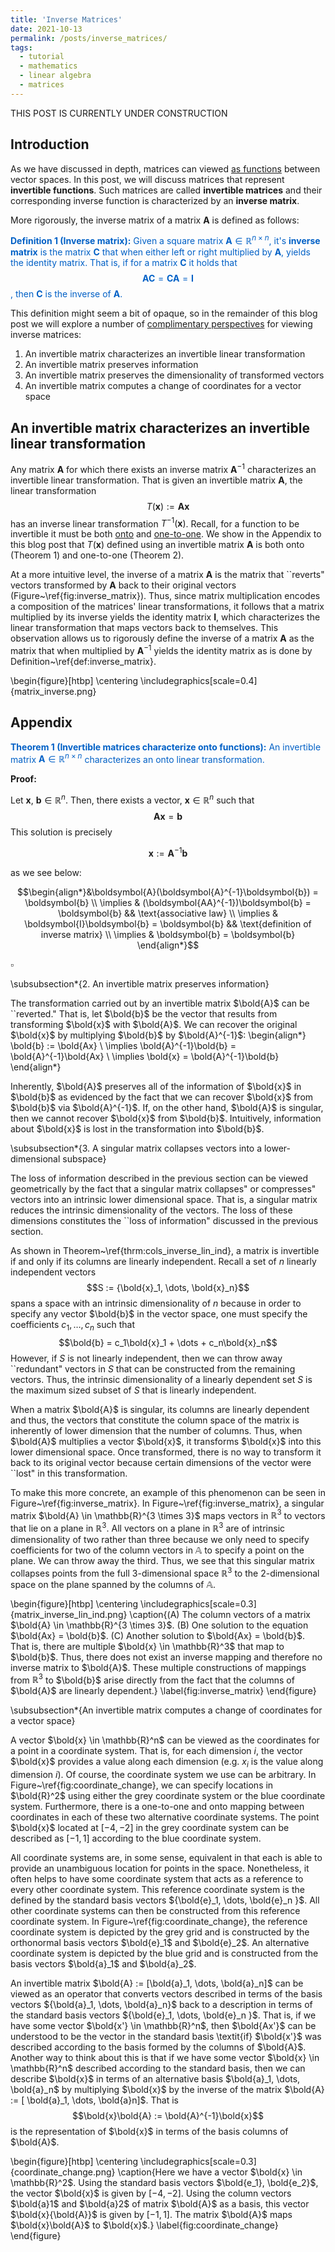 ```yaml
---
title: 'Inverse Matrices'
date: 2021-10-13
permalink: /posts/inverse_matrices/
tags:
  - tutorial
  - mathematics
  - linear algebra
  - matrices
---
```


THIS POST IS CURRENTLY UNDER CONSTRUCTION

Introduction
------------

As we have discussed in depth, matrices can viewed [as functions](https://mbernste.github.io/posts/matrices_as_functions/) between vector spaces. In this post, we will discuss matrices that represent **invertible functions**. Such matrices are called **invertible matrices** and their corresponding inverse function is characterized by an **inverse matrix**. 

More rigorously, the inverse matrix of a matrix $\boldsymbol{A}$ is defined as follows:

<span style="color:#0060C6">**Definition 1 (Inverse matrix):** Given a square matrix $\boldsymbol{A} \in \mathbb{R}^{n \times n}$, it's **inverse matrix** is the matrix $\boldsymbol{C}$ that when either left or right multiplied by $\boldsymbol{A}$, yields the identity matrix. That is, if for a matrix $\boldsymbol{C}$ it holds that $$\boldsymbol{AC} = \boldsymbol{CA} = \boldsymbol{I}$$, then $\boldsymbol{C}$ is the inverse of $\boldsymbol{A}$.</span>
  
This definition might seem a bit of opaque, so in the remainder of this blog post we will explore a number of  [complimentary perspectives](https://mbernste.github.io/posts/understanding_3d/) for viewing inverse matrices: 

1. An invertible matrix characterizes an invertible linear transformation 
2. An invertible matrix preserves information 
3. An invertible matrix preserves the dimensionality of transformed vectors 
4. An invertible matrix computes a change of coordinates for a vector space 

An invertible matrix characterizes an invertible linear transformation
-----------------------------------------------------------------------

Any matrix $\boldsymbol{A}$ for which there exists an inverse matrix $\boldsymbol{A}^{-1}$ characterizes an invertible linear transformation. That is given an invertible matrix $\boldsymbol{A}$, the linear transformation $$T(\boldsymbol{x}) := \boldsymbol{Ax}$$ has an inverse linear transformation $T^{-1}(\boldsymbol{x})$. Recall, for a function to be invertible it must be both [onto](https://en.wikipedia.org/wiki/Surjective_function) and [one-to-one](https://en.wikipedia.org/wiki/Injective_function). We show in the Appendix to this blog post that $T(\boldsymbol{x})$ defined using an invertible matrix $\boldsymbol{A}$ is both onto (Theorem 1) and one-to-one (Theorem 2).

At a more intuitive level, the inverse of a matrix $\boldsymbol{A}$ is the matrix that ``reverts" vectors transformed by $\boldsymbol{A}$ back to their original vectors (Figure~\ref{fig:inverse_matrix}). Thus, since matrix multiplication encodes a composition of the matrices' linear transformations, it follows that a matrix multiplied by its inverse yields the identity matrix $\boldsymbol{I}$, which characterizes the linear transformation that maps vectors back to themselves. This observation allows us to rigorously define the inverse of a matrix $\boldsymbol{A}$ as the matrix that when multiplied by $\boldsymbol{A}^{-1}$ yields the identity matrix as is done by Definition~\ref{def:inverse_matrix}.

\begin{figure}[htbp] \centering \includegraphics[scale=0.4]{matrix_inverse.png}



Appendix
--------

<span style="color:#0060C6">**Theorem 1 (Invertible matrices characterize onto functions):** An invertible matrix $\boldsymbol{A} \in \mathbb{R}^{n \times n}$ characterizes an onto linear transformation. </span>

**Proof:**

Let $\boldsymbol{x}$, $\boldsymbol{b} \in \mathbb{R}^n$.  Then, there exists a vector, $\boldsymbol{x} \in \mathbb{R}^n$ such that
$$\boldsymbol{Ax} = \boldsymbol{b}$$
This solution is precisely 

$$\boldsymbol{x} := \boldsymbol{A}^{-1}\boldsymbol{b}$$

as we see below:

$$\begin{align*}&\boldsymbol{A}(\boldsymbol{A}^{-1}\boldsymbol{b}) = \boldsymbol{b} \\ \implies & (\boldsymbol{AA}^{-1})\boldsymbol{b} = \boldsymbol{b} && \text{associative law} \\ \implies & \boldsymbol{I}\boldsymbol{b} = \boldsymbol{b} && \text{definition of inverse matrix} \\ \implies & \boldsymbol{b} = \boldsymbol{b} \end{align*}$$

$\square$
 
 






\subsubsection*{2. An invertible matrix preserves information}

The transformation carried out by an invertible matrix $\bold{A}$ can be ``reverted." That is, let $\bold{b}$ be the vector that results from transforming $\bold{x}$ with $\bold{A}$. We can recover the original $\bold{x}$ by multiplying $\bold{b}$ by $\bold{A}^{-1}$: \begin{align*} \bold{b} := \bold{Ax} \ \implies \bold{A}^{-1}\bold{b} = \bold{A}^{-1}\bold{Ax} \ \implies \bold{x} = \bold{A}^{-1}\bold{b} \end{align*}

Inherently, $\bold{A}$ preserves all of the information of $\bold{x}$ in $\bold{b}$ as evidenced by the fact that we can recover $\bold{x}$ from $\bold{b}$ via $\bold{A}^{-1}$. If, on the other hand, $\bold{A}$ is singular, then we cannot recover $\bold{x}$ from $\bold{b}$. Intuitively, information about $\bold{x}$ is lost in the transformation into $\bold{b}$.

\subsubsection*{3. A singular matrix collapses vectors into a lower-dimensional subspace}

The loss of information described in the previous section can be viewed geometrically by the fact that a singular matrix collapses" or compresses" vectors into an intrinsic lower dimensional space. That is, a singular matrix reduces the intrinsic dimensionality of the vectors. The loss of these dimensions constitutes the ``loss of information" discussed in the previous section.

As shown in Theorem~\ref{thrm:cols_inverse_lin_ind}, a matrix is invertible if and only if its columns are linearly independent. Recall a set of $n$ linearly independent vectors $$S := {\bold{x}_1, \dots, \bold{x}_n}$$ spans a space with an intrinsic dimensionality of $n$ because in order to specify any vector $\bold{b}$ in the vector space, one must specify the coefficients $c_1, \dots, c_n$ such that $$\bold{b} = c_1\bold{x}_1 + \dots + c_n\bold{x}_n$$ However, if $S$ is not linearly independent, then we can throw away ``redundant" vectors in $S$ that can be constructed from the remaining vectors. Thus, the intrinsic dimensionality of a linearly dependent set $S$ is the maximum sized subset of $S$ that is linearly independent.

When a matrix $\bold{A}$ is singular, its columns are linearly dependent and thus, the vectors that constitute the column space of the matrix is inherently of lower dimension that the number of columns. Thus, when $\bold{A}$ multiplies a vector $\bold{x}$, it transforms $\bold{x}$ into this lower dimensional space. Once transformed, there is no way to transform it back to its original vector because certain dimensions of the vector were ``lost" in this transformation.

To make this more concrete, an example of this phenomenon can be seen in Figure~\ref{fig:inverse_matrix}. In Figure~\ref{fig:inverse_matrix}, a singular matrix $\bold{A} \in \mathbb{R}^{3 \times 3}$ maps vectors in $\mathbb{R}^3$ to vectors that lie on a plane in $\mathbb{R}^3$. All vectors on a plane in $\mathbb{R}^3$ are of intrinsic dimensionality of two rather than three because we only need to specify coefficients for two of the column vectors in $\mathbb{A}$ to specify a point on the plane. We can throw away the third. Thus, we see that this singular matrix collapses points from the full 3-dimensional space $\mathbb{R}^3$ to the 2-dimensional space on the plane spanned by the columns of $\mathbb{A}$.

\begin{figure}[htbp] \centering \includegraphics[scale=0.3]{matrix_inverse_lin_ind.png}
\caption{(A) The column vectors of a matrix $\bold{A} \in \mathbb{R}^{3 \times 3}$. (B) One solution to the equation $\bold{Ax} = \bold{b}$. (C) Another solution to $\bold{Ax} = \bold{b}$. That is, there are multiple $\bold{x} \in \mathbb{R}^3$ that map to $\bold{b}$. Thus, there does not exist an inverse mapping and therefore no inverse matrix to $\bold{A}$. These multiple constructions of mappings from $\mathbb{R}^3$ to $\bold{b}$ arise directly from the fact that the columns of $\bold{A}$ are linearly dependent.} \label{fig:inverse_matrix} \end{figure}

\subsubsection*{An invertible matrix computes a change of coordinates for a vector space}

A vector $\bold{x} \in \mathbb{R}^n$ can be viewed as the coordinates for a point in a coordinate system. That is, for each dimension $i$, the vector $\bold{x}$ provides a value along each dimension (e.g. $x_i$ is the value along dimension $i$). Of course, the coordinate system we use can be arbitrary. In Figure~\ref{fig:coordinate_change}, we can specify locations in $\bold{R}^2$ using either the grey coordinate system or the blue coordinate system. Furthermore, there is a one-to-one and onto mapping between coordinates in each of these two alternative coordinate systems. The point $\bold{x}$ located at $[-4, -2]$ in the grey coordinate system can be described as $[-1, 1]$ according to the blue coordinate system.

All coordinate systems are, in some sense, equivalent in that each is able to provide an unambiguous location for points in the space. Nonetheless, it often helps to have some coordinate system that acts as a reference to every other coordinate system. This reference coordinate system is the defined by the standard basis vectors ${\bold{e}_1, \dots, \bold{e}_n }$. All other coordinate systems can then be constructed from this reference coordinate system. In Figure~\ref{fig:coordinate_change}, the reference coordinate system is depicted by the grey grid and is constructed by the orthonormal basis vectors $\bold{e}_1$ and $\bold{e}_2$. An alternative coordinate system is depicted by the blue grid and is constructed from the basis vectors $\bold{a}_1$ and $\bold{a}_2$.

An invertible matrix $\bold{A} := [\bold{a}_1, \dots, \bold{a}_n]$ can be viewed as an operator that converts vectors described in terms of the basis vectors ${\bold{a}_1, \dots, \bold{a}_n}$ back to a description in terms of the standard basis vectors ${\bold{e}_1, \dots, \bold{e}_n }$. That is, if we have some vector $\bold{x'} \in \mathbb{R}^n$, then $\bold{Ax'}$ can be understood to be the vector in the standard basis \textit{if} $\bold{x'}$ was described according to the basis formed by the columns of $\bold{A}$. Another way to think about this is that if we have some vector $\bold{x} \in \mathbb{R}^n$ described according to the standard basis, then we can describe $\bold{x}$ in terms of an alternative basis $\bold{a}_1, \dots, \bold{a}_n$ by multiplying $\bold{x}$ by the inverse of the matrix $\bold{A} := [ \bold{a}_1, \dots, \bold{a}n]$. That is $$\bold{x}\bold{A} := \bold{A}^{-1}\bold{x}$$ is the representation of $\bold{x}$ in terms of the basis columns of $\bold{A}$.

\begin{figure}[htbp] \centering \includegraphics[scale=0.3]{coordinate_change.png}
\caption{Here we have a vector $\bold{x} \in \mathbb{R}^2$. Using the standard basis vectors $\bold{e_1}, \bold{e_2}$, the vector $\bold{x}$ is given by $[-4, -2]$. Using the column vectors $\bold{a}1$ and $\bold{a}2$ of matrix $\bold{A}$ as a basis, this vector $\bold{x}{\bold{A}}$ is given by $[-1,1]$. The matrix $\bold{A}$ maps $\bold{x}\bold{A}$ to $\bold{x}$.} \label{fig:coordinate_change} \end{figure}
